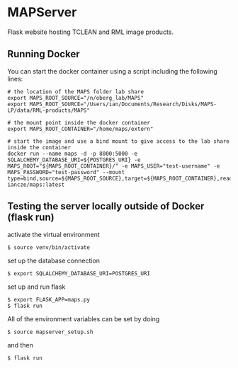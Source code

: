 # MAPServer
Flask website hosting TCLEAN and RML image products.

## Running Docker 

You can start the docker container using a script including the following lines: 

    # the location of the MAPS folder lab share
    export MAPS_ROOT_SOURCE="/n/oberg_lab/MAPS"
    export MAPS_ROOT_SOURCE="/Users/ian/Documents/Research/Disks/MAPS-LP/data/RML-products/MAPS"

    # the mount point inside the docker container
    export MAPS_ROOT_CONTAINER="/home/maps/extern"

    # start the image and use a bind mount to give access to the lab share inside the container
    docker run --name maps -d -p 8000:5000 -e SQLALCHEMY_DATABASE_URI=${POSTGRES_URI} -e MAPS_ROOT="${MAPS_ROOT_CONTAINER}/" -e MAPS_USER="test-username" -e MAPS_PASSWORD="test-password" --mount type=bind,source=${MAPS_ROOT_SOURCE},target=${MAPS_ROOT_CONTAINER},readonly iancze/maps:latest

## Testing the server locally outside of Docker (flask run)

activate the virtual environment
    
    $ source venv/bin/activate

set up the database connection 
    
    $ export SQLALCHEMY_DATABASE_URI=POSTGRES_URI

set up and run flask
    
    $ export FLASK_APP=maps.py
    $ flask run

All of the environment variables can be set by doing
    
    $ source mapserver_setup.sh

and then 
    
    $ flask run

